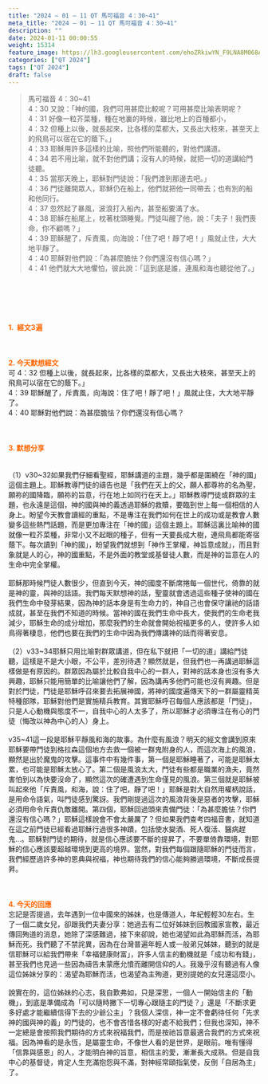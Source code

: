```yaml
---
title: "2024 – 01 – 11 QT 馬可福音 4：30~41"
meta_title: "2024 – 01 – 11 QT 馬可福音 4：30~41"
description: ""
date: 2024-01-11 00:00:55
weight: 15314
feature_image: https://lh3.googleusercontent.com/ehoZRkiwYN_F9LNA8M068AYxt73EavCZno-PD1cJRuf5BbSkQVUWr3gNEbt5kSs28Pb_Elg17kSrtf9ybWvojWoMV6I4tPM3vGRGDq6GkKkPdL2Gut4QAIw4-uykKUAtNiKgQKntvsU=w800
categories: ["QT 2024"]
tags: ["QT 2024"]
draft: false
---
```


<blockquote>馬可福音 4：30~41<br />
4：30 又說：「神的國，我們可用甚麼比較呢？可用甚麼比喻表明呢？<br />
4：31 好像一粒芥菜種，種在地裏的時候，雖比地上的百種都小，<br />
4：32 但種上以後，就長起來，比各樣的菜都大，又長出大枝來，甚至天上的飛鳥可以宿在它的蔭下。」<br />
4：33 耶穌用許多這樣的比喻，照他們所能聽的，對他們講道。<br />
4：34 若不用比喻，就不對他們講；沒有人的時候，就把一切的道講給門徒聽。<br />
4：35 當那天晚上，耶穌對門徒說：「我們渡到那邊去吧。」<br />
4：36 門徒離開眾人，耶穌仍在船上，他們就把他一同帶去；也有別的船和他同行。<br />
4：37 忽然起了暴風，波浪打入船內，甚至船要滿了水。<br />
4：38 耶穌在船尾上，枕著枕頭睡覺。門徒叫醒了他，說：「夫子！我們喪命，你不顧嗎？」<br />
4：39 耶穌醒了，斥責風，向海說：「住了吧！靜了吧！」風就止住，大大地平靜了。<br />
4：40 耶穌對他們說：「為甚麼膽怯？你們還沒有信心嗎？」<br />
4：41 他們就大大地懼怕，彼此說：「這到底是誰，連風和海也聽從他了。」</blockquote><br />
&nbsp;<br />
<br />
&nbsp;<br />
<br />
<span style="color: #ff6600;"><strong>1.  經文3遍</strong></span><br />
<br />
&nbsp;<br />
<br />
<span style="color: #ff6600;"><strong>2. 今天默想經文<br />
</strong></span>可 4：32 但種上以後，就長起來，比各樣的菜都大，又長出大枝來，甚至天上的飛鳥可以宿在它的蔭下。」<br />
4：39 耶穌醒了，斥責風，向海說：住了吧！靜了吧！」風就止住，大大地平靜了。<br />
4：40 耶穌對他們說：為甚麼膽怯？你們還沒有信心嗎？<br />
<br />
&nbsp;<br />
<br />
<strong><span style="color: #ff6600;">3. 默想分享<br />
</span></strong><br />
<br />
（1）v30~32如果我們仔細看聖經，耶穌講道的主題，幾乎都是圍繞在「神的國」這個主題上。耶穌教導門徒的禱告也是「我們在天上的父，願人都尊祢的名為聖，願祢的國降臨，願祢的旨意，行在地上如同行在天上。」耶穌教導門徒或群眾的主題，也永遠是這個，神的國與神的義透過耶穌的救贖，要臨到世上每一個相信的人身上。盼望今天教會讀經的重點，不是專注在我們如何在世上的成功或是教會人數變多這些熱門話題，而是更加專注在「神的國」這個主題上。耶穌這裏比喻神的國就像一粒芥菜種，非常小又不起眼的種子，但有一天要長成大樹，連飛鳥都能寄宿蔭下。每次讀到「神的國」，盼望我們就想到「神作王掌權，神旨意成就」，而且對象就是人的心，神的國重點，不是外面的教堂或基督徒人數，而是神的旨意在人的生命中完全掌權。<br />
<br />
耶穌那時候門徒人數很少，但直到今天，神的國度不斷席捲每一個世代，倚靠的就是神的靈，與神的話語。我們每天默想神的話，聖靈就會透過這些種子使神的國在我們生命中發芽結果，因為神的話本身是有生命力的，神自己也會保守讓祂的話語成就，甚至在我們不知道的時候。當神的國在我們生命中長大，使我們的生命老我減少，耶穌生命的成分增加，那麼我們的生命就會開始祝福更多的人，使許多人如鳥得著棲息，他們也要在我們的生命中因為我們傳講神的話而得著安息。<br />
<br />
（2）v33~34耶穌只用比喻對群眾講道，但在私下就把「一切的道」講給門徒聽，這樣是不是大小眼，不公平，差別待遇？顯然就是，但我們也一再講過耶穌這樣做是有原因的。群眾因為屬於比較自我中心的一群人，對神的話本身也沒有多大興趣，耶穌只能用簡單的比喻讓他們了解，因為講再多他們可能也沒有興趣。但是對於門徒，門徒是耶穌呼召來要去拓展神國，將神的國度遍傳天下的一群屬靈精英特種部隊，耶穌對他們是實施精兵教育。其實耶穌呼召每個人應該都是「門徒」，只是人心動機與態度不一，自我中心的人太多了，所以耶穌才必須專注在有心的門徒（悔改以神為中心的人）身上。<br />
<br />
v35~41這一段是耶穌平靜風和海的故事。為什麼有風浪？明天的經文會講到原來耶穌要帶門徒到格拉森這個地方去救一個被一群鬼附身的人，而這次海上的風浪，顯然是出於魔鬼的攻擊。這事件中有幾件事，第一個是耶穌睡著了，可能是耶穌太累，也可能是耶穌太放心了。第二個是風浪太大，門徒有些都是職業的漁夫，竟然害怕到以為快要沒命了，顯然這次的確遭遇到生命僅見的風浪。第三個就是耶穌被叫起來他「斥責風，和海，說：住了吧，靜了吧！」耶穌是對大自然用權柄說話，是用命令語氣，叫門徒感到驚訝。我們剛提過這次的風浪背後是惡者的攻擊，耶穌必須用命令斥責仇敵離開。第四個，耶穌回過頭來責備門徒：「為甚麼膽怯？你們還沒有信心嗎？」耶穌這樣說會不會太嚴厲了？但如果我們查考四福音書，就知道在這之前門徒已經看過耶穌行過很多神蹟，包括使水變酒、死人復活、醫病趕鬼…。耶穌對門徒的期待，就是信心應該要不斷的提昇了，不要單倚靠環境，對耶穌的信心應該要超越環境到更高的境界。當然，對我們每個跟隨耶穌的門徒而言，我們經歷過許多神的恩典與祝福，神也期待我們的信心能夠勝過環境，不斷成長提昇。<br />
<br />
&nbsp;<br />
<br />
<strong style="font-size: inherit;"><span style="color: #ff6600;">4. 今天的回應<br />
</span></strong>忘記是否提過，去年遇到一位中國來的姊妹，也是傳道人，年紀輕輕30左右。生了一個二歲女兒，卻跟我們夫妻分享：她過去有二位好姊妹到回教國家宣教，最近傳回殉道的消息，她除了深感難過，接下來卻說，她也渴望如此為耶穌而活，為耶穌而死。我們聽了不禁詫異，因為在台灣普遍年輕人或一般弟兄姊妹，聽到的就是信耶穌可以給我們帶來「幸福健康財富」，許多人信主的動機就是「成功和有錢」，甚至我們也見過一些因為禱告未蒙應允憤而離開信仰的人。我幾乎沒有聽過有人像這位姊妹分享的：渴望為耶穌而活，也渴望為主殉道，更別提她的女兒還這麼小。<br />
<br />
說實在的，這位姊妹的心志，我自歎弗如，只是深思，一個人一開始信主的「動機」，到底是準備成為「可以隨時撇下一切專心跟隨主的門徒？」還是「不斷求更多好處才能繼續信得下去的少爺公主」？我個人深信，神一定不會虧待任何「先求神的國與神的義」的門徒的，也不會吝惜各樣的好處不給我們；但我也深知，神不一定總是會按照我們期待的方式來祝福我們，而是按祂旨意最適合我們的方式來祝福。因為神看的是永恆，是屬靈生命，不像世人看的是世界，是眼前。唯有懂得「信靠與感恩」的人，才能明白神的旨意，相信主的愛，漸漸長大成熟。但是自我中心的基督徒，肯定人生充滿抱怨與不滿，對神經常頤指氣使，反倒「自居為主」了。<br />
<br />
<strong style="font-size: inherit;"><span style="color: #ff6600;"> </span></strong><br />
<br />
<audio style="display: none;" controls="controls"></audio><br />
<br />
<audio style="display: none;" controls="controls"></audio><br />
<br />
<audio style="display: none;" controls="controls"></audio><br />
<br />
<audio style="display: none;" controls="controls"></audio><br />
<br />
<audio style="display: none;" controls="controls"></audio>
        